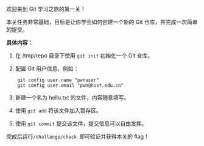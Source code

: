 欢迎来到 Git 学习之旅的第一关！

本关任务非常基础，目标是让你学会如何创建一个新的 Git 仓库，并完成一次简单的提交。

**具体内容：**

1. 在 /tmp/repo 目录下使用 `git init` 初始化一个 Git 仓库。

2. 配置 Git 用户信息，例如：
```
    git config user.name "pwnuser"
    git config user.email "pwn@hust.edu.cn"
```
3. 新建一个名为 hello.txt 的文件，内容随意填写。

4. 使用 `git add` 将该文件加入暂存区。

5. 使用 `git commit` 提交该文件，提交信息可以自由发挥。

完成后运行`/challenge/check `即可验证并获得本关的 flag！